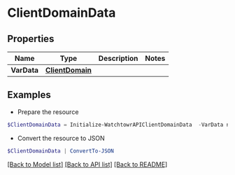 # ClientDomainData
## Properties

Name | Type | Description | Notes
------------ | ------------- | ------------- | -------------
**VarData** | [**ClientDomain**](ClientDomain.md) |  | 

## Examples

- Prepare the resource
```powershell
$ClientDomainData = Initialize-WatchtowrAPIClientDomainData  -VarData null
```

- Convert the resource to JSON
```powershell
$ClientDomainData | ConvertTo-JSON
```

[[Back to Model list]](../README.md#documentation-for-models) [[Back to API list]](../README.md#documentation-for-api-endpoints) [[Back to README]](../README.md)

